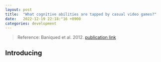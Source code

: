 ```yaml
---
layout: post
title:  "What cognitive abilities are tapped by casual video games?"
date:   2022-12-19 22:18:"16 +0900
categories: development
---
```


> Reference: Baniqued et al. 2012.
[publication link](https://www.ncbi.nlm.nih.gov/pmc/articles/PMC3679476/)

## Introducing
